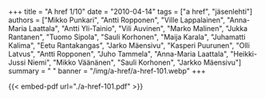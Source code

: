 +++
title = "A href 1/10"
date = "2010-04-14"
tags = ["a href", "jäsenlehti"]
authors = ["Mikko Punkari", "Antti Ropponen", "Ville Lappalainen", "Anna-Maria Laattala", "Antti Yli-Tainio", "Vili Auvinen", "Marko Malinen", "Jukka Rantanen", "Tuomo Sipola", "Sauli Korhonen", "Maija Karala", "Juhamatti Kalima", "Eetu Rantakangas", "Jarko Mäensivu", "Kasperi Puurunen", "Olli Latvus", "Antti Ropponen", "Juho Tammela", "Anna-Maria Laattala", "Heikki-Jussi Niemi", "Mikko Väänänen", "Sauli Korhonen", "Jarkko Mäensivu"]
summary = " "
banner = "/img/a-href/a-href-101.webp"
+++

{{< embed-pdf url="./a-href-101.pdf" >}}

